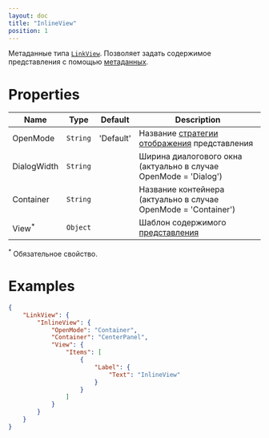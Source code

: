 ```yaml
---
layout: doc
title: "InlineView"
position: 1
---
```


Метаданные типа [`LinkView`](../../). Позволяет задать содержимое представления с помощью [метаданных](../../../View.metadata/).

# Properties

|Name|Type|Default|Description|
|----|----|-------|-----------|
|OpenMode|`String`|'Default'|Название [стратегии отображения](../../OpenMode) представления|
|DialogWidth|`String`| |Ширина диалогового окна (актуально в случае OpenMode = 'Dialog')|
|Container|`String`| |Название контейнера (актуально в случае OpenMode = 'Container')|
|View<sup>*</sup>|`Object`| |Шаблон содержимого [представления](../../../)|

<sup>*</sup> Обязательное свойство.


# Examples

```json
{
	"LinkView": {
		"InlineView": {
			"OpenMode": "Container",
			"Container": "CenterPanel",
			"View": {
				"Items": [
					{
						"Label": {
							"Text": "InlineView"
						}
					}
				]
			}
		}
	}
}
```
